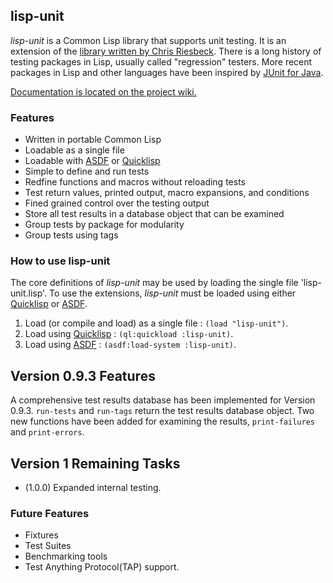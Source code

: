## lisp-unit

*lisp-unit* is a Common Lisp library that supports unit testing. It is
an extension of the [library written by Chris Riesbeck][orig]. There
is a long history of testing packages in Lisp, usually called
"regression" testers. More recent packages in Lisp and other languages
have been inspired by [JUnit for Java][JUnit].

[Documentation is located on the project wiki.][wiki]

### Features

* Written in portable Common Lisp
* Loadable as a single file
* Loadable with [ASDF][] or [Quicklisp][]
* Simple to define and run tests
* Redfine functions and macros without reloading tests
* Test return values, printed output, macro expansions, and conditions
* Fined grained control over the testing output
* Store all test results in a database object that can be examined
* Group tests by package for modularity
* Group tests using tags

### How to use lisp-unit

The core definitions of *lisp-unit* may be used by loading the single
file 'lisp-unit.lisp'. To use the extensions, *lisp-unit* must be
loaded using either [Quicklisp][] or [ASDF][].

1. Load (or compile and load) as a single file : `(load "lisp-unit")`.
2. Load using [Quicklisp][] : `(ql:quickload :lisp-unit)`.
3. Load using [ASDF][] : `(asdf:load-system :lisp-unit)`.

## Version 0.9.3 Features

A comprehensive test results database has been implemented for Version
0.9.3. `run-tests` and `run-tags` return the test results database
object. Two new functions have been added for examining the results,
`print-failures` and `print-errors`.

## Version 1 Remaining Tasks

* (1.0.0) Expanded internal testing.

### Future Features

* Fixtures
* Test Suites
* Benchmarking tools
* Test Anything Protocol(TAP) support.

[orig]: <http://www.cs.northwestern.edu/academics/courses/325/readings/lisp-unit.html>
  "Original Lisp Unit"
[wiki]: <https://github.com/OdonataResearchLLC/lisp-unit/wiki>
  "Lisp Unit Wiki"
[JUnit]: <http://www.junit.org> "JUnit"
[Quicklisp]: <http://www.quicklisp.org> "Quicklisp"
[ASDF]: <http://common-lisp.net/project/asdf/> "ASDF"
